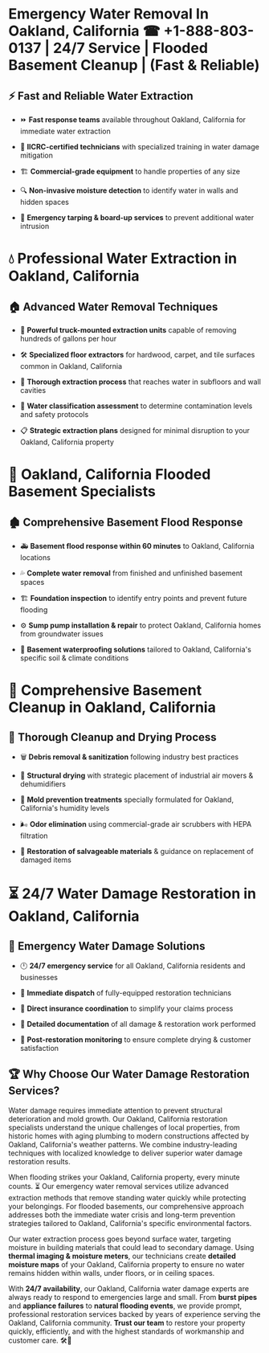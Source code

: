 # Emergency Water Removal In Oakland, California ☎ +1-888-803-0137  | 24/7 Service | Flooded Basement Cleanup | (Fast & Reliable)  

## ⚡ Fast and Reliable Water Extraction  
- ⏩ **Fast response teams** available throughout Oakland, California for immediate water extraction  
- 🏅 **IICRC-certified technicians** with specialized training in water damage mitigation  
- 🏗️ **Commercial-grade equipment** to handle properties of any size  
- 🔍 **Non-invasive moisture detection** to identify water in walls and hidden spaces  
- 🛑 **Emergency tarping & board-up services** to prevent additional water intrusion  

# 💧 Professional Water Extraction in Oakland, California  

## 🏠 Advanced Water Removal Techniques  
- 🚛 **Powerful truck-mounted extraction units** capable of removing hundreds of gallons per hour  
- 🛠️ **Specialized floor extractors** for hardwood, carpet, and tile surfaces common in Oakland, California  
- 📏 **Thorough extraction process** that reaches water in subfloors and wall cavities  
- 🧪 **Water classification assessment** to determine contamination levels and safety protocols  
- 📋 **Strategic extraction plans** designed for minimal disruption to your Oakland, California property  

# 🌊 Oakland, California Flooded Basement Specialists  

## 🏚️ Comprehensive Basement Flood Response  
- 🚑 **Basement flood response within 60 minutes** to Oakland, California locations  
- 💦 **Complete water removal** from finished and unfinished basement spaces  
- 🏗️ **Foundation inspection** to identify entry points and prevent future flooding  
- ⚙️ **Sump pump installation & repair** to protect Oakland, California homes from groundwater issues  
- 🌱 **Basement waterproofing solutions** tailored to Oakland, California's specific soil & climate conditions  

# 🧹 Comprehensive Basement Cleanup in Oakland, California  

## 🔄 Thorough Cleanup and Drying Process  
- 🗑️ **Debris removal & sanitization** following industry best practices  
- 💨 **Structural drying** with strategic placement of industrial air movers & dehumidifiers  
- 🦠 **Mold prevention treatments** specially formulated for Oakland, California's humidity levels  
- 🌬️ **Odor elimination** using commercial-grade air scrubbers with HEPA filtration  
- 🔧 **Restoration of salvageable materials** & guidance on replacement of damaged items  

# ⏳ 24/7 Water Damage Restoration in Oakland, California  

## 🚀 Emergency Water Damage Solutions  
- 🕛 **24/7 emergency service** for all Oakland, California residents and businesses  
- 🚒 **Immediate dispatch** of fully-equipped restoration technicians  
- 🏦 **Direct insurance coordination** to simplify your claims process  
- 📜 **Detailed documentation** of all damage & restoration work performed  
- 🔎 **Post-restoration monitoring** to ensure complete drying & customer satisfaction  

## 🏆 Why Choose Our Water Damage Restoration Services?  
Water damage requires immediate attention to prevent structural deterioration and mold growth. Our Oakland, California restoration specialists understand the unique challenges of local properties, from historic homes with aging plumbing to modern constructions affected by Oakland, California's weather patterns. We combine industry-leading techniques with localized knowledge to deliver superior water damage restoration results.  

When flooding strikes your Oakland, California property, every minute counts. ⏳ Our emergency water removal services utilize advanced extraction methods that remove standing water quickly while protecting your belongings. For flooded basements, our comprehensive approach addresses both the immediate water crisis and long-term prevention strategies tailored to Oakland, California's specific environmental factors.  

Our water extraction process goes beyond surface water, targeting moisture in building materials that could lead to secondary damage. Using **thermal imaging & moisture meters**, our technicians create **detailed moisture maps** of your Oakland, California property to ensure no water remains hidden within walls, under floors, or in ceiling spaces.  

With **24/7 availability**, our Oakland, California water damage experts are always ready to respond to emergencies large and small. From **burst pipes** and **appliance failures** to **natural flooding events**, we provide prompt, professional restoration services backed by years of experience serving the Oakland, California community. **Trust our team** to restore your property quickly, efficiently, and with the highest standards of workmanship and customer care. 🛠️💪  
